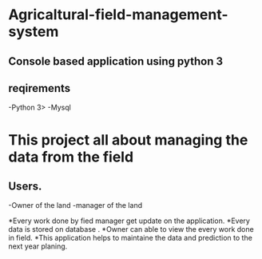 # Agricaltural-field-management-system
## Console based application using python 3
## reqirements
-Python 3>
-Mysql


# This project all about managing the data from the field


## Users.
-Owner of the land
-manager of the land


*Every work done by fied manager get update on the application.
*Every data is stored on database .
*Owner can able to view the every work done in field.
*This application helps to maintaine the data and prediction to the next year planing.
